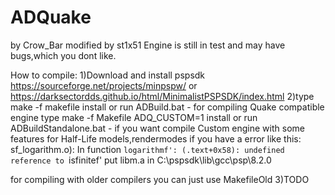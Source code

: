 # ADQuake
by Crow_Bar 
modified by st1x51
Engine is still in test and may have bugs,which you dont like.

How to compile:
1)Download and install pspsdk
https://sourceforge.net/projects/minpspw/
or
https://darksectordds.github.io/html/MinimalistPSPSDK/index.html
2)type make -f makefile install or run ADBuild.bat - for compiling Quake compatible engine
type make -f Makefile ADQ_CUSTOM=1 install or run ADBuildStandalone.bat - if you want compile Custom engine with some features for Half-Life models,rendermodes
if you have a error like this:
sf_logarithm.o): In function `logarithmf':
(.text+0x58): undefined reference to `isfinitef'
put libm.a in C:\pspsdk\lib\gcc\psp\8.2.0

for compiling with older compilers you can just use MakefileOld
3)TODO



